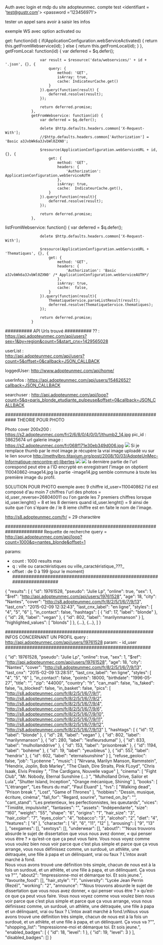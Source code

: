 Auth avec login et mdp du site adopteunmec. compte test
<identifiant = 'test@gustr.com'>
<password ='123456971'>

tester un appel sans avoir à saisir les infos


exemple WS avec option activated ou

get: function(id) {
                    if(ApplicationConfiguration.webServiceActivated) {
                        return this.getFromWebservice(id);
                    } else {
                        return this.getFromLocal(id);
                    }
                },
                getFromLocal: function(id) {
                    var deferred = $q.defer();

                    var result = $resource('data/webservices/' + id + '.json', {}, {
                        query: {
                            method: 'GET',
                            isArray: true,
                            cache: IndicateurCache.get()
                        }
                    }).query(function(result) {
                        deferred.resolve(result);
                    });

                    return deferred.promise;
                },
                getFromWebservice: function(id) {
                    var deferred = $q.defer();

                    delete $http.defaults.headers.common['X-Request-With'];
                    //$http.defaults.headers.common['Authorization'] = 'Basic a3JvbWk6a3JvbWl0ZXN0';

                    $resource(ApplicationConfiguration.webServiceURL + id, {}, {
                        get: {
                            method: 'GET',
                            headers: {
                                'Authorization': ApplicationConfiguration.webServiceAUTH
                            },
                            isArray: true,
                            cache:  IndicateurCache.get(),
                        }
                    }).query(function(result){
                        deferred.resolve(result);
                    });

                    return deferred.promise;
                },


listFromWebservice: function() {
                    var deferred = $q.defer();

                    delete $http.defaults.headers.common['X-Request-With'];
    
                    $resource(ApplicationConfiguration.webServiceURL + 'Thematiques', {}, {
                        get: {
                            method: 'GET',
                            headers: {
                                'Authorization': 'Basic a3JvbWk6a3JvbWl0ZXN0' /* ApplicationConfiguration.webServiceAUTH*/
                            },
                            isArray: true,
                            cache:  false,
                        }
                    }).query(function(result){
                        ThematiqueService.parseListResult(result);
                        deferred.resolve(ThematiqueService.thematiques);
                    });

                    return deferred.promise;
                }





##########
API Urls trouvé
##########
?? : 
    https://api.adopteunmec.com/api/users?sex=1&by=region&count=5&start_cnx=1429565028

userList :    
    http://api.adopteunmec.com/api/users?count=5&offset=0&callback=JSON_CALLBACK

loggedUser:
    http://www.adopteunmec.com/api/home/

userInfos :
    https://api.adopteunmec.com/api/users/15462652?callback=JSON_CALLBACK

searchuser : 
    http://api.adopteunmec.com/api/loop?count=5&q=paris_blonde_etudiante_pulpeuse&offset=0&callback=JSON_CALLBACK

############################################################
THEORIE POUR PHOTO

Photo cover 200x200 : https://s2.adopteunmec.com/fr/2/6/8/0/4/0/0/1/thumb2_14.jpg
    pic_id : 38625674
url galerie image :  https://s2.adopteunmec.com/fr/068f171e30eb349d006.jpg
<img src="https://s2.adopteunmec.com/fr/2/6/8/0/4/0/0/1/thumb0_13.jpg">
Si je remplace thumb par le mot image je récupère la vrai image uploadé vu sur le lien source
http://methylbro.titaxium.org/post/2008/10/03/AdopteUnMec-Informatique-rencontre-et-libertes
<img src="https://s2.adopteunmec.com/fr/2/6/8/0/4/0/0/1/image13.jpg">
<img src="https://s2.adopteunmec.com/fr/068f171e30dffdd590d.jpg">
la dernière partie de l'url corespond peut etre a l'ID encrypté
en enregistrant l'image on obptient 110040862-image14.jpg
la partie -image14.jpg semble commune à toute les première image du profil.

SOLUTION POUR PHOTO
exemple avec 9 chiffre id_user=110040862
l'id est composé d'au moin 7 chiffres 
l'url des photos  = id_user_reverse=268040011 ou l'on garde les 7 premiers chiffres 
lorsque id_user.lenght() = 8 
et les 8 derniers quand id_user.lenght() = 9 ainsi de suite
que l'on s'épare
de / le 8 ieme chiffre est en faite le nom de l'image.

 http://s8.adopteunmec.com/fr/ = 29 charactère

######################################################################
Requette de recherche
query = http://api.adopteunmec.com/api/loop?count=1000&q=nantes_blonde&offset=1

params:
   - count : 1000 results max
   - q : ville ou caractéristiques ou ville_caractéristique_???_
   - offset : de 0 à 199 (pour le moment)
#######################################################################
 

{
    "results": [
        {
            "id": 19761528,
            "pseudo": "Julie Lp",
            "online": true,
            "sex": 1,
            "$ref": "http://api.adopteunmec.com/api/users/19761528",
            "age": 18,
            "city": "Nantes",
            "cover": "http://s8.adopteunmec.com/fr/8/2/5/1/6/7/9/13",
            "last_cnx": "2015-02-09 12:32:43",
            "last_cnx_label": "en ligne",
            "styles": [
                "4",
                "5",
                "6"
            ],
            "in_contact": false,
            "hashtags": [
                {
                    "id": 17,
                    "label": "blonde"
                },
                {
                    "id": 28,
                    "label": "vegan"
                },
                {
                    "id": 802,
                    "label": "marilynmanson"
                }
            ],
            "highlighted_values": [
                "blonds"
            ]
        },
        {...},
        {...},
    ]
}

#######################################################
INFOS CONCERNANT UN PROFIL
query : http://api.adopteunmec.com/api/users/19761528
param:
    - id_user
######################################################

{
    "id": 19761528,
    "pseudo": "Julie Lp",
    "online": true,
    "sex": 1,
    "$ref": "http://api.adopteunmec.com/api/users/19761528",
    "age": 18,
    "city": "Nantes",
    "cover": "http://s8.adopteunmec.com/fr/8/2/5/1/6/7/9/13",
    "last_cnx": "2015-02-09 13:28:51",
    "last_cnx_label": "en ligne",
    "styles": [
        "4",
        "5",
        "6"
    ],
    "in_contact": false,
    "points": 18000,
    "birthdate": "1996-05-27",
    "title": "",
    "zip": "44000",
    "country": "fr",
    "can_mail": false,
    "is_faked": false,
    "is_blocked": false,
    "in_basket": false,
    "pics": [
        "http://s8.adopteunmec.com/fr/8/2/5/1/6/7/9/1",
        "http://s8.adopteunmec.com/fr/8/2/5/1/6/7/9/2",
        "http://s8.adopteunmec.com/fr/8/2/5/1/6/7/9/4",
        "http://s8.adopteunmec.com/fr/8/2/5/1/6/7/9/6",
        "http://s8.adopteunmec.com/fr/8/2/5/1/6/7/9/10",
        "http://s8.adopteunmec.com/fr/8/2/5/1/6/7/9/11",
        "http://s8.adopteunmec.com/fr/8/2/5/1/6/7/9/12",
        "http://s8.adopteunmec.com/fr/8/2/5/1/6/7/9/13"
    ],
    "hashtags": [
        {
            "id": 17,
            "label": "blonde"
        },
        {
            "id": 28,
            "label": "vegan"
        },
        {
            "id": 802,
            "label": "marilynmanson"
        },
        {
            "id": 280,
            "label": "lesfleursdumal"
        },
        {
            "id": 833,
            "label": "mulhollanddrive"
        },
        {
            "id": 153,
            "label": "prisonbreak"
        },
        {
            "id": 1194,
            "label": "bohème"
        },
        {
            "id": 19,
            "label": "yeuxbleus"
        },
        {
            "id": 557,
            "label": "hendrix"
        },
        {
            "id": 602,
            "label": "eternalsunshine"
        }
    ],
    "refuse_geoloc": false,
    "job": "Lycéenne ",
    "music": [
        "Nirvana, Marilyn Manson, Rammstein",
        "Hendrix, Joplin, Bob Marley",
        "The Clash, Dire Straits, Pink FLoyd",
        "Chris Isaak, Elvis Presley ",
        "The Cardigans, Nouvelle vague"
    ],
    "cinema": [
        "Fight Club",
        "Mr. Nobody, Eternal Sunshine (...) ",
        "Mulholland Drive, Sailor et Lula",
        "Shutter Island, Inception",
        "Orange mécanique, Shining"
    ],
    "books": [
        "L'étranger",
        "Les fleurs du mal",
        "Paul Eluard"
    ],
    "tvs": [
        "Walking dead",
        "Prison break ",
        "Lost",
        "Game of Thrones"
    ],
    "hobbies": "Dessin, musique, écriture, cinéma",
    "fall_for": "Regard, sourire",
    "turned_on_by": "",
    "cant_stand": "Les pretentieux, les perfectionnistes, les queutards",
    "vices": "Timidité, impulsivité",
    "fantasies": "",
    "assets": "Indépendante",
    "size": "160",
    "weight": "55",
    "shape": "6",
    "origins": "1",
    "hair_size": "3",
    "hair_color": "7",
    "eyes_color": "4",
    "tobacco": "3",
    "alcohol": "2",
    "diet": "4",
    "features": [
        "4"
    ],
    "character": [
        "4",
        "6",
        "11",
        "12"
    ],
    "arousing": [
        "9",
        "13"
    ],
    "sexgames": [],
    "sextoys": [],
    "underwear": [],
    "about1": "\"Nous trouvons absurde le sujet de dissertation que vous nous avez donner, « qui penser vous être ? » qu’est-ce que ça peut vous faire. Vous nous voyez comme vous voulez bien nous voir parce que c’est plus simple et parce que ça vous arrange, vous nous définissez comme, un surdoué, un athlète, une détraquée, une fille à papa et un délinquant, vrai ou faux ? L’intox avait marché à fond.<br>Nous vous avons trouvé une définition très simple, chacun de nous est à la fois un surdoué, et un athlète, et une fille à papa, et un délinquant. Ça vous va ?\"",
    "about2": "Impressionne-moi et démarque toi. Et sois jeune.",
    "favourite_food": [],
    "hair_style": "1",
    "university": "Lycée Jean Perrin (Rezé)",
    "working": "2",
    "announce": "\"Nous trouvons absurde le sujet de dissertation que vous nous avez donner, « qui penser vous être ? » qu’est-ce que ça peut vous faire. Vous nous voyez comme vous voulez bien nous voir parce que c’est plus simple et parce que ça vous arrange, vous nous définissez comme, un surdoué, un athlète, une détraquée, une fille à papa et un délinquant, vrai ou faux ? L’intox avait marché à fond.\nNous vous avons trouvé une définition très simple, chacun de nous est à la fois un surdoué, et un athlète, et une fille à papa, et un délinquant. Ça vous va ?\"",
    "shopping_list": "Impressionne-moi et démarque toi. Et sois jeune.",
    "enabled_badges": [
        {
            "id": 18,
            "level": 1
        },
        {
            "id": 19,
            "level": 3
        }
    ],
    "disabled_badges": []
}
